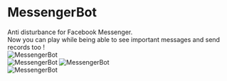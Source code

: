 # MessengerBot
Anti disturbance for Facebook Messenger.<br/>
Now you can play while being able to see important messages and send records too !
<br/>
![MessengerBot](https://user-images.githubusercontent.com/54943086/98013569-35b93f00-1e03-11eb-8431-903218eefff3.png)
<br/>
![MessengerBot](https://user-images.githubusercontent.com/54943086/97634425-59b10500-1a3e-11eb-90cb-8e8644d2ecb4.png)
![MessengerBot](https://user-images.githubusercontent.com/54943086/98014407-461de980-1e04-11eb-851c-cbf0a40db04f.png)
<br/>
![MessengerBot](https://user-images.githubusercontent.com/54943086/98012107-6009fd00-1e01-11eb-889a-0cf6fbe3a3f7.png)
